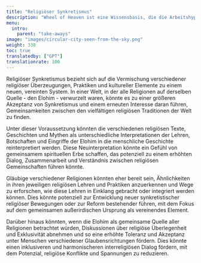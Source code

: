 ```yaml
---
title: "Religiöser Synkretismus"
description: "Wheel of Heaven ist eine Wissensbasis, die die Arbeitshypothese untersucht, dass das Leben auf der Erde von einer außerirdischen Zivilisation, den sogenannten Elohim, intelligent entworfen wurde."
menu:
  intro:
    parent: "take-aways"
image: "images/circular-city-seen-from-the-sky.png"
weight: 330
toc: true
translatedby: ["GPT"]
translationrate: 100
---
```


Religiöser Synkretismus bezieht sich auf die Vermischung verschiedener religiöser Überzeugungen, Praktiken und kultureller Elemente zu einem neuen, vereinten System. In einer Welt, in der alle Religionen auf derselben Quelle - den Elohim - verwurzelt waren, könnte es zu einer größeren Akzeptanz von Synkretismus und einem erneuten Interesse daran führen, Gemeinsamkeiten zwischen den vielfältigen religiösen Traditionen der Welt zu finden.

Unter dieser Voraussetzung könnten die verschiedenen religiösen Texte, Geschichten und Mythen als unterschiedliche Interpretationen der Lehren, Botschaften und Eingriffe der Elohim in die menschliche Geschichte reinterpretiert werden. Diese Neuinterpretation könnte ein Gefühl von gemeinsamem spirituellen Erbe schaffen, das potenziell zu einem erhöhten Dialog, Zusammenarbeit und Verständnis zwischen religiösen Gemeinschaften führen könnte.

Gläubige verschiedener Religionen könnten eher bereit sein, Ähnlichkeiten in ihren jeweiligen religiösen Lehren und Praktiken anzuerkennen und Wege zu erforschen, wie diese Lehren in Einklang gebracht oder integriert werden können. Dies könnte potenziell zur Entwicklung neuer synkretistischer religiöser Bewegungen oder zur Reform bestehender führen, mit dem Fokus auf dem gemeinsamen außerirdischen Ursprung als vereinendes Element.

Darüber hinaus könnten, wenn die Elohim als gemeinsame Quelle aller Religionen betrachtet würden, Diskussionen über religiöse Überlegenheit und Exklusivität abnehmen und so eine erhöhte Toleranz und Akzeptanz unter Menschen verschiedener Glaubensrichtungen fördern. Dies könnte einen inklusiveren und harmonischeren interreligiösen Dialog fördern, mit dem Potenzial, religiöse Konflikte und Spannungen zu reduzieren.
